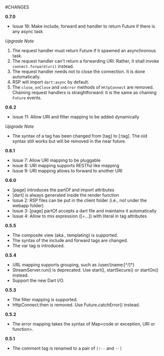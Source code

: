 #CHANGES

**0.7.0**

* Issue 16: Make include, forward and handler to return Future if there is any async task

*Upgrade Note*

1. The request handler must return Future if it spawned an asynchronous task.
2. The request handler can't return a forwarding URI. Rather, it shall invoke `connect.forward(uri)` instead.
3. The request handler needs not to close the connection. It is done automatically.
4. RSP will import `dart:async` by default.
5. The `close`, `onClose` and `onError` methods of `HttpConnect` are removed. Chaining request handlers is straightforward: it is the same as chaining `Future` events.

**0.6.2**

* Issue 11: Allow URI and filter mapping to be added dynamically

*Upgrade Note*

* The syntax of a tag has been changed from [tag] to [:tag]. The old syntax still works
but will be removed in the near future.

**0.6.1**

* Issue 7: Allow URI mapping to be pluggable
* Issue 8: URI mapping supports RESTful like mapping
* Issue 9: URI mapping allows to forward to another URI

**0.6.0**

* [page] introduces the partOf and import attributes
* [dart] is always generated inside the render function
* Issue 2: RSP files can be put in the client folder (i.e., not under the webapp folder)
* Issue 3: [page] partOf accepts a dart file and maintains it automatically
* Issue 4: Allow to mix expression ([=...]) with literal in tag attributes

**0.5.5**

* The composite view (aka., templating) is supported.
* The syntax of the include and forward tags are changed.
* The var tag is introduced.

**0.5.4**

* URL mapping supports grouping, such as /user/(name:[^/]*)
* StreamServer.run() is deprecated. Use start(), startSecure() or startOn() instead.
* Support the new Dart I/O.

**0.5.3**

* The filter mapping is supported.
* HttpConnect.then is removed. Use Future.catchError() instead.

**0.5.2**

* The error mapping takes the syntax of Map<code or exception, URI or function>.

**0.5.1**

* The comment tag is renamed to a pair of `[!--` and `--]`
